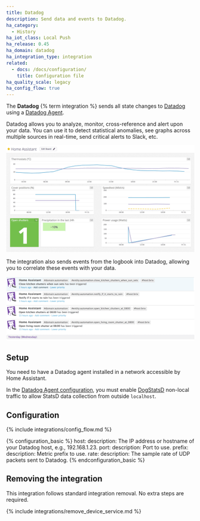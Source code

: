 ```yaml
---
title: Datadog
description: Send data and events to Datadog.
ha_category:
  - History
ha_iot_class: Local Push
ha_release: 0.45
ha_domain: datadog
ha_integration_type: integration
related:
  - docs: /docs/configuration/
    title: Configuration file
ha_quality_scale: legacy
ha_config_flow: true
---
```


The **Datadog** {% term integration %} sends all state changes to [Datadog](https://www.datadoghq.com/) using a [Datadog Agent](https://docs.datadoghq.com/guides/basic_agent_usage/).

Datadog allows you to analyze, monitor, cross-reference and alert upon your data. You can use it to detect statistical anomalies, see graphs across multiple sources in real-time, send critical alerts to Slack, etc.

<p class='img'>
  <img src='/images/screenshots/datadog-board-example.png' />
</p>

The integration also sends events from the logbook into Datadog, allowing you to correlate these events with your data.

<p class='img'>
  <img src='/images/screenshots/datadog-event-stream.png' />
</p>

## Setup

You need to have a Datadog agent installed in a network accessible by Home Assistant.

In the [Datadog Agent configuration](https://github.com/DataDog/datadog-agent/blob/main/pkg/config/config_template.yaml#L2203-L2207), you must enable [DogStatsD](https://docs.datadoghq.com/developers/dogstatsd/) non-local traffic to allow StatsD data collection from outside `localhost`.

## Configuration

{% include integrations/config_flow.md %}

{% configuration_basic %}
host:
  description: The IP address or hostname of your Datadog host, e.g., 192.168.1.23.
port:
  description: Port to use.
prefix:
  description: Metric prefix to use.
rate:
  description: The sample rate of UDP packets sent to Datadog.
{% endconfiguration_basic %}

## Removing the integration

This integration follows standard integration removal. No extra steps are required.

{% include integrations/remove_device_service.md %}
